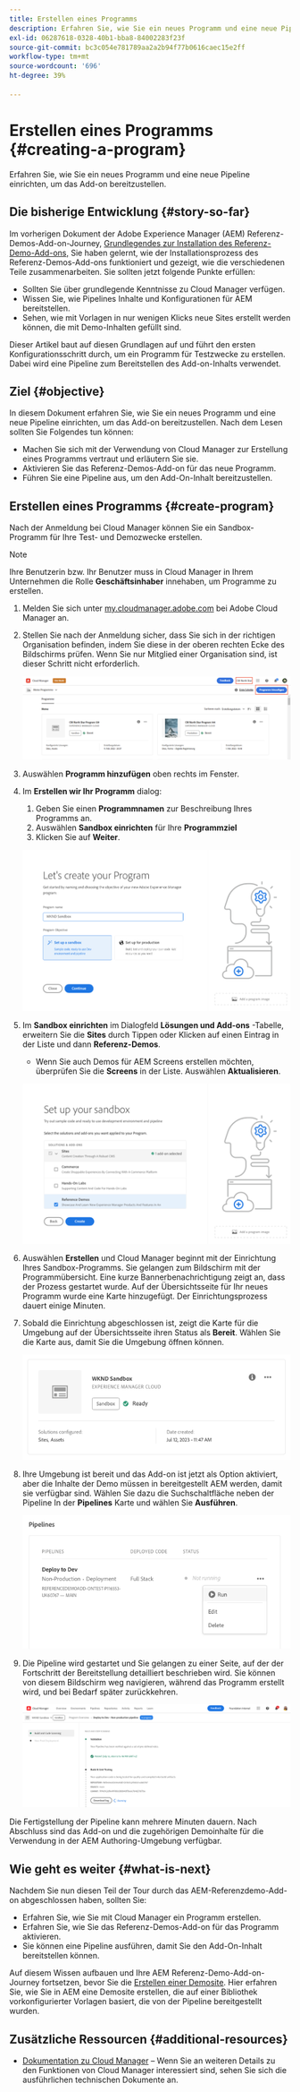 ```yaml
---
title: Erstellen eines Programms
description: Erfahren Sie, wie Sie ein neues Programm und eine neue Pipeline einrichten, um das Add-on bereitzustellen.
exl-id: 06287618-0328-40b1-bba8-84002283f23f
source-git-commit: bc3c054e781789aa2a2b94f77b0616caec15e2ff
workflow-type: tm+mt
source-wordcount: '696'
ht-degree: 39%

---
```



# Erstellen eines Programms {#creating-a-program}

Erfahren Sie, wie Sie ein neues Programm und eine neue Pipeline einrichten, um das Add-on bereitzustellen.

## Die bisherige Entwicklung {#story-so-far}

Im vorherigen Dokument der Adobe Experience Manager (AEM) Referenz-Demos-Add-on-Journey, [Grundlegendes zur Installation des Referenz-Demo-Add-ons,](installation.md) Sie haben gelernt, wie der Installationsprozess des Referenz-Demos-Add-ons funktioniert und gezeigt, wie die verschiedenen Teile zusammenarbeiten. Sie sollten jetzt folgende Punkte erfüllen:

* Sollten Sie über grundlegende Kenntnisse zu Cloud Manager verfügen.
* Wissen Sie, wie Pipelines Inhalte und Konfigurationen für AEM bereitstellen.
* Sehen, wie mit Vorlagen in nur wenigen Klicks neue Sites erstellt werden können, die mit Demo-Inhalten gefüllt sind.

Dieser Artikel baut auf diesen Grundlagen auf und führt den ersten Konfigurationsschritt durch, um ein Programm für Testzwecke zu erstellen. Dabei wird eine Pipeline zum Bereitstellen des Add-on-Inhalts verwendet.

## Ziel {#objective}

In diesem Dokument erfahren Sie, wie Sie ein neues Programm und eine neue Pipeline einrichten, um das Add-on bereitzustellen. Nach dem Lesen sollten Sie Folgendes tun können:

* Machen Sie sich mit der Verwendung von Cloud Manager zur Erstellung eines Programms vertraut und erläutern Sie sie.
* Aktivieren Sie das Referenz-Demos-Add-on für das neue Programm.
* Führen Sie eine Pipeline aus, um den Add-On-Inhalt bereitzustellen.

## Erstellen eines Programms {#create-program}

Nach der Anmeldung bei Cloud Manager können Sie ein Sandbox-Programm für Ihre Test- und Demozwecke erstellen.

>[!NOTE]
>
>Ihre Benutzerin bzw. Ihr Benutzer muss in Cloud Manager in Ihrem Unternehmen die Rolle **Geschäftsinhaber** innehaben, um Programme zu erstellen.

1. Melden Sie sich unter [my.cloudmanager.adobe.com](https://my.cloudmanager.adobe.com/) bei Adobe Cloud Manager an.

1. Stellen Sie nach der Anmeldung sicher, dass Sie sich in der richtigen Organisation befinden, indem Sie diese in der oberen rechten Ecke des Bildschirms prüfen. Wenn Sie nur Mitglied einer Organisation sind, ist dieser Schritt nicht erforderlich.

   ![Übersicht über Cloud Manager](assets/cloud-manager.png)

1. Auswählen **Programm hinzufügen** oben rechts im Fenster.

1. Im **Erstellen wir Ihr Programm** dialog:

   1. Geben Sie einen **Programmnamen** zur Beschreibung Ihres Programms an.
   1. Auswählen **Sandbox einrichten** für Ihre **Programmziel**
   1. Klicken Sie auf **Weiter**.

   ![Dialogfeld „Programm erstellen“](assets/create-program.png)

1. Im **Sandbox einrichten** im Dialogfeld **Lösungen und Add-ons** -Tabelle, erweitern Sie die **Sites** durch Tippen oder Klicken auf einen Eintrag in der Liste und dann **Referenz-Demos**.

   * Wenn Sie auch Demos für AEM Screens erstellen möchten, überprüfen Sie die **Screens** in der Liste. Auswählen **Aktualisieren**.

   ![Auswählen des Add-ons für eine Referenzdemo bei der Programmeinrichtung](assets/select-reference-demo-add-on.png)


1. Auswählen **Erstellen** und Cloud Manager beginnt mit der Einrichtung Ihres Sandbox-Programms. Sie gelangen zum Bildschirm mit der Programmübersicht. Eine kurze Bannerbenachrichtigung zeigt an, dass der Prozess gestartet wurde. Auf der Übersichtsseite für Ihr neues Programm wurde eine Karte hinzugefügt. Der Einrichtungsprozess dauert einige Minuten.

1. Sobald die Einrichtung abgeschlossen ist, zeigt die Karte für die Umgebung auf der Übersichtsseite ihren Status als **Bereit**. Wählen Sie die Karte aus, damit Sie die Umgebung öffnen können.

   ![Erstellung des Programms abgeschlossen](assets/ready.png)

1. Ihre Umgebung ist bereit und das Add-on ist jetzt als Option aktiviert, aber die Inhalte der Demo müssen in bereitgestellt AEM werden, damit sie verfügbar sind. Wählen Sie dazu die Suchschaltfläche neben der Pipeline In der **Pipelines** Karte und wählen Sie **Ausführen**.

   ![Starten](assets/run.png)

1. Die Pipeline wird gestartet und Sie gelangen zu einer Seite, auf der der Fortschritt der Bereitstellung detailliert beschrieben wird. Sie können von diesem Bildschirm weg navigieren, während das Programm erstellt wird, und bei Bedarf später zurückkehren.

   ![Bereitstellung](assets/deployment.png)

Die Fertigstellung der Pipeline kann mehrere Minuten dauern. Nach Abschluss sind das Add-on und die zugehörigen Demoinhalte für die Verwendung in der AEM Authoring-Umgebung verfügbar.

## Wie geht es weiter {#what-is-next}

Nachdem Sie nun diesen Teil der Tour durch das AEM-Referenzdemo-Add-on abgeschlossen haben, sollten Sie:

* Erfahren Sie, wie Sie mit Cloud Manager ein Programm erstellen.
* Erfahren Sie, wie Sie das Referenz-Demos-Add-on für das Programm aktivieren.
* Sie können eine Pipeline ausführen, damit Sie den Add-On-Inhalt bereitstellen können.

Auf diesem Wissen aufbauen und Ihre AEM Referenz-Demo-Add-on-Journey fortsetzen, bevor Sie die [Erstellen einer Demosite](create-site.md). Hier erfahren Sie, wie Sie in AEM eine Demosite erstellen, die auf einer Bibliothek vorkonfigurierter Vorlagen basiert, die von der Pipeline bereitgestellt wurden.

## Zusätzliche Ressourcen {#additional-resources}

* [Dokumentation zu Cloud Manager](https://experienceleague.adobe.com/docs/experience-manager-cloud-service/content/onboarding/onboarding-concepts/cloud-manager-introduction.html?lang=de) – Wenn Sie an weiteren Details zu den Funktionen von Cloud Manager interessiert sind, sehen Sie sich die ausführlichen technischen Dokumente an.
